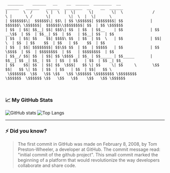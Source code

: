 ```
 _______    ______   __    __  ______  ________  __               ______   ______   ______  ________  __    __  ______ 
|       \  /      \ |  \  |  \|      \|        \|  \             /      \ |      \ /      \|        \|  \  |  \|      \
| $$$$$$$\|  $$$$$$\| $$\ | $$ \$$$$$$| $$$$$$$$| $$            |  $$$$$$\ \$$$$$$|  $$$$$$\\$$$$$$$$| $$  | $$ \$$$$$$
| $$  | $$| $$__| $$| $$$\| $$  | $$  | $$__    | $$            | $$ __\$$  | $$  | $$__| $$  | $$   | $$__| $$  | $$  
| $$  | $$| $$    $$| $$$$\ $$  | $$  | $$  \   | $$            | $$|    \  | $$  | $$    $$  | $$   | $$    $$  | $$  
| $$  | $$| $$$$$$$$| $$\$$ $$  | $$  | $$$$$   | $$            | $$ \$$$$  | $$  | $$$$$$$$  | $$   | $$$$$$$$  | $$  
| $$__/ $$| $$  | $$| $$ \$$$$ _| $$_ | $$_____ | $$_____       | $$__| $$ _| $$_ | $$  | $$  | $$   | $$  | $$ _| $$_ 
| $$    $$| $$  | $$| $$  \$$$|   $$ \| $$     \| $$     \       \$$    $$|   $$ \| $$  | $$  | $$   | $$  | $$|   $$ \
 \$$$$$$$  \$$   \$$ \$$   \$$ \$$$$$$ \$$$$$$$$ \$$$$$$$$        \$$$$$$  \$$$$$$ \$$   \$$   \$$    \$$   \$$ \$$$$$$
                                                                                                                       
                                                                                                                       
```                                                                                                                 

### 📈 My GitHub Stats

![GitHub stats](https://github-readme-stats.vercel.app/api?username=Giathi-Daniel&show_icons=true&theme=radical)
![Top Langs](https://github-readme-stats.vercel.app/api/top-langs/?username=Giathi-Daniel&layout=compact&theme=radical) 

---

### ⚡ Did you know?

> The first commit in GitHub was made on February 8, 2008, by Tom Preston-Wheeler, a developer at GitHub. The commit message read: "initial commit of the github project".
> This small commit marked the beginning of a platform that would revolutionize the way developers collaborate and share code.


      
